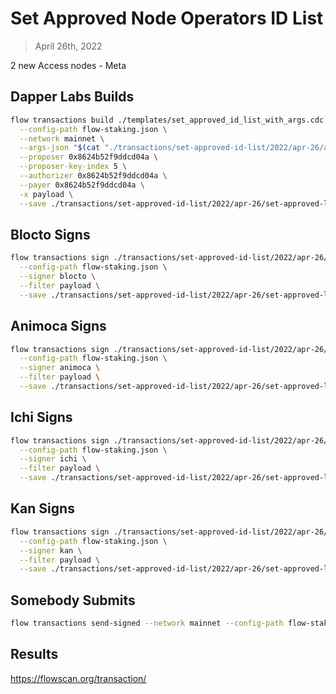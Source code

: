 # Set Approved Node Operators ID List

> April 26th, 2022

2 new Access nodes - Meta


## Dapper Labs Builds

```sh
flow transactions build ./templates/set_approved_id_list_with_args.cdc \
  --config-path flow-staking.json \
  --network mainnet \
  --args-json "$(cat "./transactions/set-approved-id-list/2022/apr-26/arguments.json")" \
  --proposer 0x8624b52f9ddcd04a \
  --proposer-key-index 5 \
  --authorizer 0x8624b52f9ddcd04a \
  --payer 0x8624b52f9ddcd04a \
  -x payload \
  --save ./transactions/set-approved-id-list/2022/apr-26/set-approved-list-apr-26-unsigned.rlp
```

## Blocto Signs

```sh
flow transactions sign ./transactions/set-approved-id-list/2022/apr-26/set-approved-list-apr-26-unsigned.rlp \
  --config-path flow-staking.json \
  --signer blocto \
  --filter payload \
  --save ./transactions/set-approved-id-list/2022/apr-26/set-approved-list-apr-26-sig-1.rlp
```

## Animoca Signs

```sh
flow transactions sign ./transactions/set-approved-id-list/2022/apr-26/set-approved-list-apr-26-sig-1.rlp \
  --config-path flow-staking.json \
  --signer animoca \
  --filter payload \
  --save ./transactions/set-approved-id-list/2022/apr-26/set-approved-list-apr-26-sig-2.rlp
```

## Ichi Signs

```sh
flow transactions sign ./transactions/set-approved-id-list/2022/apr-26/set-approved-list-apr-26-sig-2.rlp \
  --config-path flow-staking.json \
  --signer ichi \
  --filter payload \
  --save ./transactions/set-approved-id-list/2022/apr-26/set-approved-list-apr-26-sig-3.rlp
```

## Kan Signs

```sh
flow transactions sign ./transactions/set-approved-id-list/2022/apr-26/set-approved-list-apr-26-sig-3.rlp \
  --config-path flow-staking.json \
  --signer kan \
  --filter payload \
  --save ./transactions/set-approved-id-list/2022/apr-26/set-approved-list-apr-26-sig-complete.rlp
```


## Somebody Submits

```sh
flow transactions send-signed --network mainnet --config-path flow-staking.json ./transactions/set-approved-id-list/2022/apr-26/set-approved-list-apr-26-sig-complete.rlp
```

## Results

https://flowscan.org/transaction/
